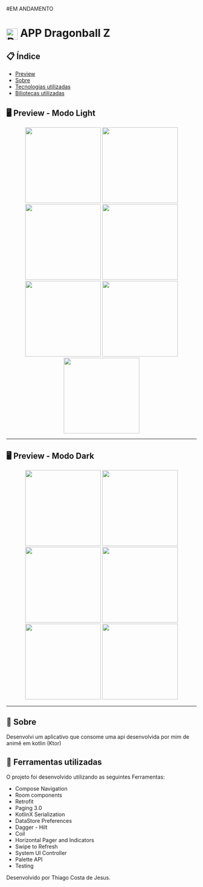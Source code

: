 #EM ANDAMENTO 

# <img align="center" alt="Daniel-HTML" height="30" width="30" src="https://cdn.icon-icons.com/icons2/2904/PNG/512/ball_dragon_game_movie_icon_183186.png">  APP Dragonball Z


<div align="center">
</div>

## 📋 Índice

- [Preview](#-Preview)
- [Sobre](#-Sobre)
- [Tecnologias utilizadas](#-Ferramentas-utilizadas)
- [Biliotecas utilizadas](#-Biliotecas-utilizadas)

## 🖥 Preview - Modo Light

<div align="center">

<img src="https://github.com/thiago082882/APP_DragonballZ/assets/93166095/d23d0ac1-bdb3-409f-9448-27c2526a38d3" width="200">
<img src="https://github.com/thiago082882/APP_DragonballZ/assets/93166095/6ade5271-1f7b-4f90-a20f-b3e2fd1d781f" width="200">
<img src="https://github.com/thiago082882/APP_DragonballZ/assets/93166095/c2c25455-b8c8-4a7c-9cd8-471c41671e52" width="200">
<img src="https://github.com/thiago082882/APP_DragonballZ/assets/93166095/c9024c96-5371-4482-9cc6-8a66607ff213" width="200">
<img src="https://github.com/thiago082882/APP_DragonballZ/assets/93166095/9c56a4d0-f011-484c-9373-bd6b8423929c" width="200">
<img src="https://github.com/thiago082882/APP_DragonballZ/assets/93166095/8cd14b88-48d2-4ef9-b901-019b92593385" width="200">
<img src="https://github.com/thiago082882/APP_DragonballZ/assets/93166095/5d93fbf4-1bbe-42db-afa8-7bbfee665ef9" width="200">

</div>

---

## 🖥 Preview - Modo Dark

<div align="center">

<img src="" width="200">
<img src="" width="200">
<img src="" width="200">
<img src="" width="200">
<img src="" width="200">
<img src="" width="200">

</div>

---

## 📖 Sobre
 Desenvolvi um aplicativo  que consome uma api desenvolvida por mim de animê em  kotlin (Ktor) 


## 🚀 Ferramentas utilizadas

O projeto foi desenvolvido utilizando as seguintes Ferramentas:

- Compose Navigation
- Room components
- Retrofit
- Paging 3.0
- KotlinX Serialization
- DataStore Preferences
- Dagger - Hilt
- Coil
- Horizontal Pager and Indicators
- Swipe to Refresh
-  System UI Controller
-  Palette API
-  Testing
  


Desenvolvido por Thiago Costa de Jesus.

